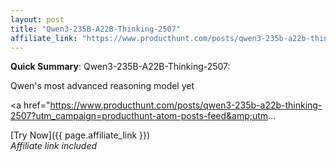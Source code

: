 ```yaml
---
layout: post
title: "Qwen3-235B-A22B-Thinking-2507"
affiliate_link: "https://www.producthunt.com/posts/qwen3-235b-a22b-thinking-2507?ref=autoverse&utm_source=autoverse"
---
```


**Quick Summary**: Qwen3-235B-A22B-Thinking-2507: <p>
            Qwen's most advanced reasoning model yet
          </p>
          <p>
            <a href="https://www.producthunt.com/posts/qwen3-235b-a22b-thinking-2507?utm_campaign=producthunt-atom-posts-feed&amp;utm...

[Try Now]({{ page.affiliate_link }})  
*Affiliate link included*
